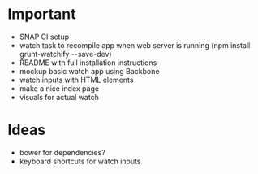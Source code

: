# Important

- SNAP CI setup
- watch task to recompile app when web server is running (npm install grunt-watchify --save-dev)
- README with full installation instructions
- mockup basic watch app using Backbone
- watch inputs with HTML elements
- make a nice index page
- visuals for actual watch

# Ideas
- bower for dependencies?
- keyboard shortcuts for watch inputs
